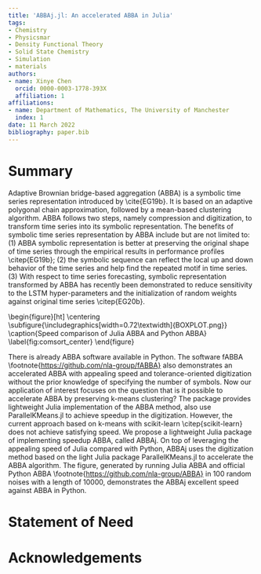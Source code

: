 ```yaml
---
title: 'ABBAj.jl: An accelerated ABBA in Julia'
tags:
- Chemistry
- Physicsmar
- Density Functional Theory
- Solid State Chemistry
- Simulation
- materials
authors:
- name: Xinye Chen
  orcid: 0000-0003-1778-393X
  affiliation: 1
affiliations:
- name: Department of Mathematics, The University of Manchester
  index: 1
date: 11 March 2022
bibliography: paper.bib
---
```


# Summary

Adaptive Brownian bridge-based aggregation (ABBA)  is a symbolic time series representation introduced by \cite{EG19b}. It is based on an adaptive polygonal chain approximation, followed by a mean-based clustering algorithm.  ABBA follows two steps, namely compression and digitization, to transform time series into its symbolic representation. The benefits of symbolic time series representation by ABBA include but are not limited to: (1) ABBA symbolic representation is better at preserving the original shape of time series through the empirical results in performance profiles \citep{EG19b}; (2) the symbolic sequence can reflect the local up and down behavior of the time series and help find the repeated motif in time series. (3) With respect to time series forecasting, symbolic representation transformed by ABBA has recently been demonstrated to reduce sensitivity to the LSTM hyper-parameters and the initialization of random weights against original time series \citep{EG20b}.  


\begin{figure}[ht]
	\centering
	\subfigure{\includegraphics[width=0.72\textwidth]{BOXPLOT.png}}
	\caption{Speed comparison of Julia ABBA and Python ABBA}
    \label{fig:comsort_center}
\end{figure}

There is already ABBA software available in Python. The software fABBA \footnote{https://github.com/nla-group/fABBA} also demonstrates an accelerated ABBA with appealing speed and tolerance-oriented digitization without the prior knowledge of specifying the number of symbols. Now our application of interest focuses on the question that is it possible to accelerate ABBA by preserving k-means clustering? The package provides lightweight Julia implementation of the ABBA method, also use ParallelKMeans.jl to achieve speedup in the digitization. However, the current approach based on k-means with scikit-learn \citep{scikit-learn} does not achieve satisfying speed. We propose a lightweight Julia package of implementing speedup ABBA, called ABBAj. On top of leveraging the appealing speed of Julia compared with Python, ABBAj uses the digitization method based on the light Julia package ParallelKMeans.jl to accelerate the ABBA algorithm. The figure, generated by running Julia ABBA and official Python ABBA \footnote{https://github.com/nla-group/ABBA} in 100 random noises with a length of 10000, demonstrates the ABBAj excellent speed against ABBA in Python. 


# Statement of Need


# Acknowledgements
